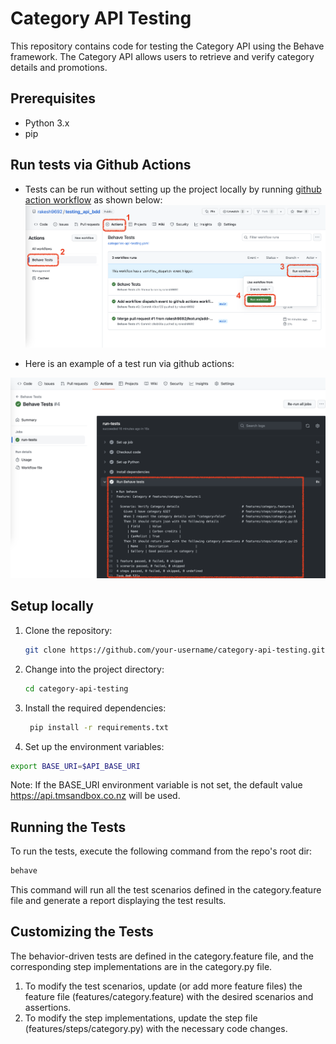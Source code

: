 # Category API Testing

This repository contains code for testing the Category API using the Behave framework. The Category API allows users to retrieve and verify category details and promotions.

## Prerequisites

- Python 3.x
- pip

## Run tests via Github Actions
- Tests can be run without setting up the project locally by running [github action workflow](https://github.com/rakesh9692/testing_api_bdd/actions/workflows/categories-api-testing.yaml) as shown below:
![Github Actions to run feature tests](images/gha.png)

- Here is an example of a test run via github actions:

![Github Actions to test run example output](images/gha_output.png)


## Setup locally

1. Clone the repository:

   ```bash
   git clone https://github.com/your-username/category-api-testing.git
   ```
2. Change into the project directory:
   ```bash
   cd category-api-testing
   ```
3. Install the required dependencies:
   ```bash
    pip install -r requirements.txt
   ```
4. Set up the environment variables:
  ```bash
  export BASE_URI=$API_BASE_URI
  ```
Note: If the BASE_URI environment variable is not set, the default value https://api.tmsandbox.co.nz will be used.

## Running the Tests
To run the tests, execute the following command from the repo's root dir:
```bash
behave
```
This command will run all the test scenarios defined in the category.feature file and generate a report displaying the test results.


## Customizing the Tests

The behavior-driven tests are defined in the category.feature file, and the corresponding step implementations are in the category.py file.

  1. To modify the test scenarios, update (or add more feature files) the feature file (features/category.feature) with the desired scenarios and assertions.
  2. To modify the step implementations, update the step file (features/steps/category.py) with the necessary code changes.
